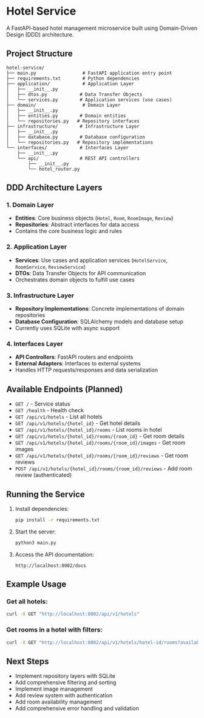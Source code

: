 # Hotel Service

A FastAPI-based hotel management microservice built using Domain-Driven Design (DDD) architecture.

## Project Structure

```
hotel-service/
├── main.py                 # FastAPI application entry point
├── requirements.txt        # Python dependencies
├── application/            # Application Layer
│   ├── __init__.py
│   ├── dtos.py            # Data Transfer Objects
│   └── services.py        # Application services (use cases)
├── domain/                 # Domain Layer
│   ├── __init__.py
│   ├── entities.py        # Domain entities
│   └── repositories.py   # Repository interfaces
├── infrastructure/        # Infrastructure Layer
│   ├── __init__.py
│   ├── database.py        # Database configuration
│   └── repositories.py   # Repository implementations
└── interfaces/            # Interfaces Layer
    ├── __init__.py
    └── api/               # REST API controllers
        ├── __init__.py
        └── hotel_router.py
```

## DDD Architecture Layers

### 1. Domain Layer
- **Entities**: Core business objects (`Hotel`, `Room`, `RoomImage`, `Review`)
- **Repositories**: Abstract interfaces for data access
- Contains the core business logic and rules

### 2. Application Layer
- **Services**: Use cases and application services (`HotelService`, `RoomService`, `ReviewService`)
- **DTOs**: Data Transfer Objects for API communication
- Orchestrates domain objects to fulfill use cases

### 3. Infrastructure Layer
- **Repository Implementations**: Concrete implementations of domain repositories
- **Database Configuration**: SQLAlchemy models and database setup
- Currently uses SQLite with async support

### 4. Interfaces Layer
- **API Controllers**: FastAPI routers and endpoints
- **External Adapters**: Interfaces to external systems
- Handles HTTP requests/responses and data serialization

## Available Endpoints (Planned)

- `GET /` - Service status
- `GET /health` - Health check
- `GET /api/v1/hotels` - List all hotels
- `GET /api/v1/hotels/{hotel_id}` - Get hotel details
- `GET /api/v1/hotels/{hotel_id}/rooms` - List rooms in hotel
- `GET /api/v1/hotels/{hotel_id}/rooms/{room_id}` - Get room details
- `GET /api/v1/hotels/{hotel_id}/rooms/{room_id}/images` - Get room images
- `GET /api/v1/hotels/{hotel_id}/rooms/{room_id}/reviews` - Get room reviews
- `POST /api/v1/hotels/{hotel_id}/rooms/{room_id}/reviews` - Add room review (authenticated)

## Running the Service

1. Install dependencies:
   ```bash
   pip install -r requirements.txt
   ```

2. Start the server:
   ```bash
   python3 main.py
   ```

3. Access the API documentation:
   ```
   http://localhost:8002/docs
   ```

## Example Usage

### Get all hotels:
```bash
curl -X GET "http://localhost:8002/api/v1/hotels"
```

### Get rooms in a hotel with filters:
```bash
curl -X GET "http://localhost:8002/api/v1/hotels/hotel-id/rooms?available=true&max_price=200"
```

## Next Steps

- Implement repository layers with SQLite
- Add comprehensive filtering and sorting
- Implement image management
- Add review system with authentication
- Add room availability management
- Add comprehensive error handling and validation
